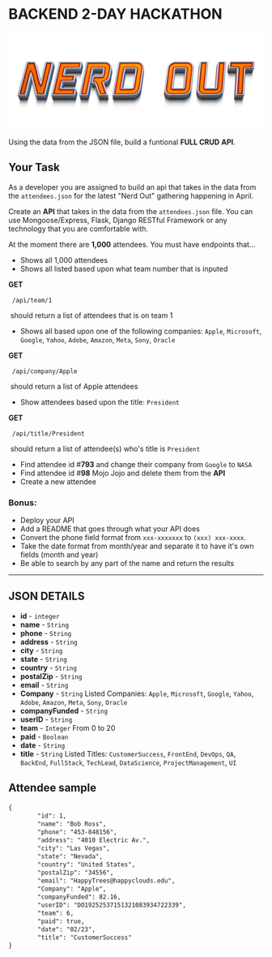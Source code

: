 # BACKEND 2-DAY HACKATHON	

![NerdOut](nerdout.png)

Using the data from the JSON file, build a funtional **FULL CRUD** **API**.
## Your Task

As a developer you are assigned to build an api that takes in the data from the `attendees.json` for the latest "Nerd Out" gathering happening in April. 

Create an **API** that takes in the data from the `attendees.json` file. You can use Mongoose/Express, Flask,  Django RESTful Framework or any technology that you are comfortable with. 

At the moment there are **1,000** attendees. You must have endpoints that...

- Shows all 1,000 attendees
- Shows all listed based upon what team number that is inputed

**GET**

```
 /api/team/1
```

​	should return a list of attendees that is on team 1


- Shows all based upon one of the following companies: `Apple`, `Microsoft`, `Google`, `Yahoo`, `Adobe`, `Amazon`, `Meta`, `Sony`, `Oracle`

**GET**

```
 /api/company/Apple
```

​	should return a list of Apple attendees

- Show attendees based upon the title: `President`

**GET**

```
 /api/title/President
```

​	should return a list of attendee(s) who's title is `President`

- Find attendee id #**793** and change their company from `Google` to `NASA`
- Find attendee id #**98** Mojo Jojo and delete them from the **API**
- Create a new attendee



###  Bonus:

 - Deploy your API
 - Add a README that goes through what your API does
 - Convert the phone field format from `xxx-xxxxxxx` to `(xxx) xxx-xxxx`.
 - Take the date format from month/year and separate it to have it's own fields (month and year)
 - Be able to search by any part of the name and return the results 

------



## JSON DETAILS

- **id** - `integer`
- **name** - `String`
- **phone** - `String`
- **address** - `String`
- **city** - `String`
- **state** - `String`
- **country** - `String`
- **postalZip** - `String`
- **email** - `String`
- **Company** - `String` 
  Listed Companies:  `Apple`, `Microsoft`, `Google`, `Yahoo`, `Adobe`, `Amazon`, `Meta`, `Sony`, `Oracle`
- **companyFunded** - `String`
- **userID** - `String`
- **team** - `Integer` From 0  to 20
- **paid** - `Boolean`
- **date** - `String`
- **title** - `String` 
  Listed Titles:  `CustomerSuccess`, `FrontEnd`, `DevOps`, `QA`, `BackEnd`, `FullStack`, `TechLead`, `DataScience`, `ProjectManagement`, `UI`



## Attendee sample

```
{
		"id": 1,
		"name": "Bob Ross",
		"phone": "453-848156",
		"address": "4010 Electric Av.",
		"city": "Las Vegas",
		"state": "Nevada",
		"country": "United States",
		"postalZip": "34556",
		"email": "HappyTrees@happyclouds.edu",
		"Company": "Apple",
		"companyFunded": 82.16,
		"userID": "DO19252537151321083934722339",
		"team": 6,
		"paid": true,
		"date": "02/23",
		"title": "CustomerSuccess"
}
```



